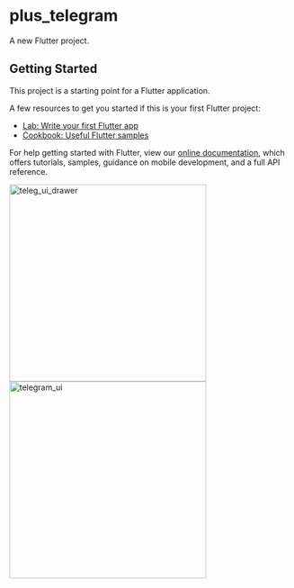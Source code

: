 # plus_telegram

A new Flutter project.

## Getting Started

This project is a starting point for a Flutter application.

A few resources to get you started if this is your first Flutter project:

- [Lab: Write your first Flutter app](https://flutter.dev/docs/get-started/codelab)
- [Cookbook: Useful Flutter samples](https://flutter.dev/docs/cookbook)

For help getting started with Flutter, view our
[online documentation](https://flutter.dev/docs), which offers tutorials,
samples, guidance on mobile development, and a full API reference.

<img width="350" alt="teleg_ui_drawer" src="https://user-images.githubusercontent.com/82129639/141687272-ca367dd5-1270-498c-8d7e-77285b0a20d7.png">


<img width="350" alt="telegram_ui" src="https://user-images.githubusercontent.com/82129639/141687282-c0b0862f-9bb5-4f93-b757-a3af3ff48120.png">
